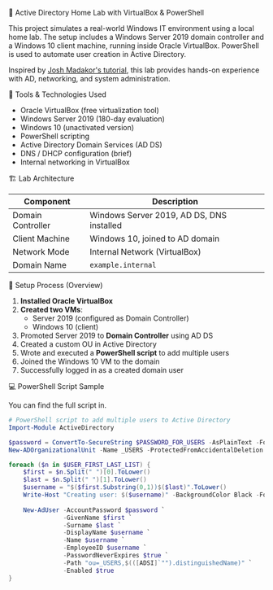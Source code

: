 🧪 Active Directory Home Lab with VirtualBox & PowerShell

This project simulates a real-world Windows IT environment using a local home lab. The setup includes a Windows Server 2019 domain controller and a Windows 10 client machine, running inside Oracle VirtualBox. PowerShell is used to automate user creation in Active Directory.

Inspired by [Josh Madakor's tutorial](https://www.youtube.com/watch?v=uq7zjBodZ5I), this lab provides hands-on experience with AD, networking, and system administration.

🧰 Tools & Technologies Used

- Oracle VirtualBox (free virtualization tool)
- Windows Server 2019 (180-day evaluation)
- Windows 10 (unactivated version)
- PowerShell scripting
- Active Directory Domain Services (AD DS)
- DNS / DHCP configuration (brief)
- Internal networking in VirtualBox

🏗️ Lab Architecture

| Component       | Description                            |
|----------------|----------------------------------------|
| Domain Controller | Windows Server 2019, AD DS, DNS installed |
| Client Machine  | Windows 10, joined to AD domain        |
| Network Mode    | Internal Network (VirtualBox)          |
| Domain Name     | `example.internal`     |

🔧 Setup Process (Overview)

1. **Installed Oracle VirtualBox**
2. **Created two VMs**:
   - Server 2019 (configured as Domain Controller)
   - Windows 10 (client)
3. Promoted Server 2019 to **Domain Controller** using AD DS
4. Created a custom OU in Active Directory
5. Wrote and executed a **PowerShell script** to add multiple users
6. Joined the Windows 10 VM to the domain
7. Successfully logged in as a created domain user

💻 PowerShell Script Sample

You can find the full script in.

```powershell
# PowerShell script to add multiple users to Active Directory
Import-Module ActiveDirectory

$password = ConvertTo-SecureString $PASSWORD_FOR_USERS -AsPlainText -Force
New-ADOrganizationalUnit -Name _USERS -ProtectedFromAccidentalDeletion $false

foreach ($n in $USER_FIRST_LAST_LIST) {
    $first = $n.Split(" ")[0].ToLower()
    $last = $n.Split(" ")[1].ToLower()
    $username = "$($first.Substring(0,1))$($last)".ToLower()
    Write-Host "Creating user: $($username)" -BackgroundColor Black -ForegroundColor Cyan
    
    New-AdUser -AccountPassword $password `
               -GivenName $first `
               -Surname $last `
               -DisplayName $username `
               -Name $username `
               -EmployeeID $username `
               -PasswordNeverExpires $true `
               -Path "ou=_USERS,$(([ADSI]`"").distinguishedName)" `
               -Enabled $true
}

